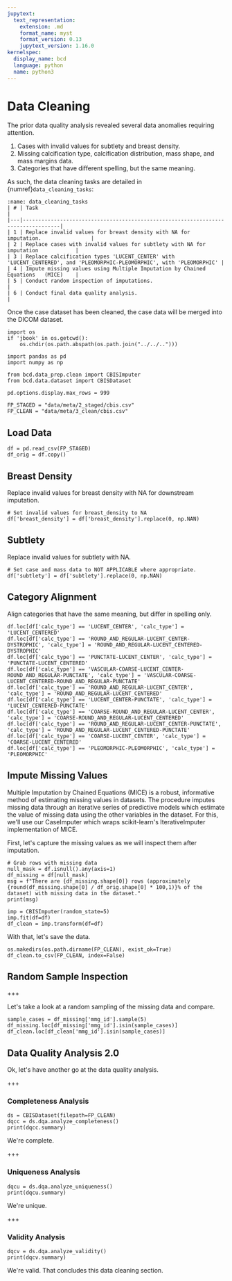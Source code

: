 ```yaml
---
jupytext:
  text_representation:
    extension: .md
    format_name: myst
    format_version: 0.13
    jupytext_version: 1.16.0
kernelspec:
  display_name: bcd
  language: python
  name: python3
---
```


# Data Cleaning
The prior data quality analysis revealed several data anomalies requiring attention.

1. Cases with invalid values for subtlety and breast density.
2. Missing calcification type, calcification distribution, mass shape, and mass margins data.
3. Categories that have different spelling, but the same meaning.

As such, the data cleaning tasks are detailed in {numref}`data_cleaning_tasks`:

```{table} Data Cleaning Tasks
:name: data_cleaning_tasks
| # | Task                                                                             |
|---|----------------------------------------------------------------------------------|
| 1 | Replace invalid values for breast density with NA for imputation.                |
| 2 | Replace cases with invalid values for subtlety with NA for imputation            |
| 3 | Replace calcification types 'LUCENT_CENTER' with 'LUCENT_CENTERED', and 'PLEOMORPHIC-PLEOMORPHIC', with 'PLEOMORPHIC' |
| 4 | Impute missing values using Multiple Imputation by Chained Equations   (MICE)    |
| 5 | Conduct random inspection of imputations.                                        |
| 6 | Conduct final data quality analysis.                                        |
```

Once the case dataset has been cleaned, the case data will be merged into the DICOM dataset.

```{code-cell} ipython3
import os
if 'jbook' in os.getcwd():
    os.chdir(os.path.abspath(os.path.join("../../..")))

import pandas as pd
import numpy as np

from bcd.data_prep.clean import CBISImputer
from bcd.data.dataset import CBISDataset

pd.options.display.max_rows = 999
```

```{code-cell} ipython3
FP_STAGED = "data/meta/2_staged/cbis.csv"
FP_CLEAN = "data/meta/3_clean/cbis.csv"
```

## Load Data

```{code-cell} ipython3
df = pd.read_csv(FP_STAGED)
df_orig = df.copy()
```

## Breast Density
Replace invalid values for breast density with NA for downstream imputation.

```{code-cell} ipython3
# Set invalid values for breast_density to NA
df['breast_density'] = df['breast_density'].replace(0, np.NAN)
```

## Subtlety
Replace invalid values for subtlety with NA.

```{code-cell} ipython3
# Set case and mass data to NOT APPLICABLE where appropriate.
df['subtlety'] = df['subtlety'].replace(0, np.NAN)
```

## Category Alignment
Align categories that have the same meaning, but differ in spelling only.

```{code-cell} ipython3
df.loc[df['calc_type'] == 'LUCENT_CENTER', 'calc_type'] = 'LUCENT_CENTERED'
df.loc[df['calc_type'] == 'ROUND_AND_REGULAR-LUCENT_CENTER-DYSTROPHIC', 'calc_type'] = 'ROUND_AND_REGULAR-LUCENT_CENTERED-DYSTROPHIC'
df.loc[df['calc_type'] == 'PUNCTATE-LUCENT_CENTER', 'calc_type'] = 'PUNCTATE-LUCENT_CENTERED'
df.loc[df['calc_type'] == 'VASCULAR-COARSE-LUCENT_CENTER-ROUND_AND_REGULAR-PUNCTATE', 'calc_type'] = 'VASCULAR-COARSE-LUCENT_CENTERED-ROUND_AND_REGULAR-PUNCTATE'
df.loc[df['calc_type'] == 'ROUND_AND_REGULAR-LUCENT_CENTER', 'calc_type'] = 'ROUND_AND_REGULAR-LUCENT_CENTERED'
df.loc[df['calc_type'] == 'LUCENT_CENTER-PUNCTATE', 'calc_type'] = 'LUCENT_CENTERED-PUNCTATE'
df.loc[df['calc_type'] == 'COARSE-ROUND_AND_REGULAR-LUCENT_CENTER', 'calc_type'] = 'COARSE-ROUND_AND_REGULAR-LUCENT_CENTERED'
df.loc[df['calc_type'] == 'ROUND_AND_REGULAR-LUCENT_CENTER-PUNCTATE', 'calc_type'] = 'ROUND_AND_REGULAR-LUCENT_CENTERED-PUNCTATE'
df.loc[df['calc_type'] == 'COARSE-LUCENT_CENTER', 'calc_type'] = 'COARSE-LUCENT_CENTERED'
df.loc[df['calc_type'] == 'PLEOMORPHIC-PLEOMORPHIC', 'calc_type'] = 'PLEOMORPHIC'
```

## Impute Missing Values
Multiple Imputation by Chained Equations (MICE) is a robust, informative method of estimating missing values in datasets. The procedure imputes missing data through an iterative series of predictive models which estimate the value of missing data using the other variables in the dataset. For this, we'll use our CaseImputer which wraps scikit-learn's IterativeImputer implementation of MICE.

First, let's capture the missing values as we will inspect them after imputation.

```{code-cell} ipython3
# Grab rows with missing data
null_mask = df.isnull().any(axis=1)
df_missing = df[null_mask]
msg = f"There are {df_missing.shape[0]} rows (approximately {round(df_missing.shape[0] / df_orig.shape[0] * 100,1)}% of the dataset) with missing data in the dataset."
print(msg)
```

```{code-cell} ipython3
imp = CBISImputer(random_state=5)
imp.fit(df=df)
df_clean = imp.transform(df=df)
```

With that, let's save the data.

```{code-cell} ipython3
os.makedirs(os.path.dirname(FP_CLEAN), exist_ok=True)
df_clean.to_csv(FP_CLEAN, index=False)
```

## Random Sample Inspection

+++

Let's take a look at a random sampling of the missing data and compare.

```{code-cell} ipython3
sample_cases = df_missing['mmg_id'].sample(5)
df_missing.loc[df_missing['mmg_id'].isin(sample_cases)]
df_clean.loc[df_clean['mmg_id'].isin(sample_cases)]
```

## Data Quality Analysis 2.0
Ok, let's have another go at the data quality analysis.

+++

### Completeness Analysis

```{code-cell} ipython3
ds = CBISDataset(filepath=FP_CLEAN)
dqcc = ds.dqa.analyze_completeness()
print(dqcc.summary)
```

We're complete.

+++

### Uniqueness Analysis

```{code-cell} ipython3
dqcu = ds.dqa.analyze_uniqueness()
print(dqcu.summary)
```

We're unique.

+++

### Validity Analysis

```{code-cell} ipython3
dqcv = ds.dqa.analyze_validity()
print(dqcv.summary)
```

We're valid. That concludes this data cleaning section.
